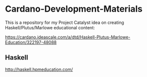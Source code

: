 # Cardano-Development-Materials
This is a repository for my Project Catalyst idea on creating Haskell/Plutus/Marlowe educational content:

https://cardano.ideascale.com/a/dtd/Haskell-Plutus-Marlowe-Education/322197-48088

## Haskell
http://haskell.hpmeducation.com/
